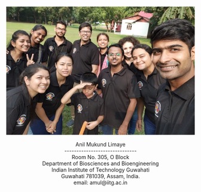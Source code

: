 ![Anil Limaye](IMG-20191117-WA0015_resize.jpg)
<p align="center">
Anil Mukund Limaye<br/>------------------------------<br/>Room No. 305, O Block<br/>Department of Biosciences and Bioengineering<br/>Indian Institute of Technology Guwahati<br/>Guwahati 781039, Assam, India.<br/>email: amul@iitg.ac.in

</p>
